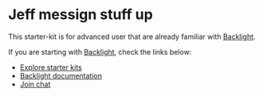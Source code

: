 # Jeff messign stuff up

This starter-kit is for advanced user that are already
familiar with [Backlight](https://backlight.dev).

If you are starting with [Backlight](https://backlight.dev), check the links below:

- [Explore starter kits](https://backlight.dev/starterkits)
- [Backlight documentation](https://backlight.dev/docs)
- [Join chat](https://discord.gg/XkQxSU9)
